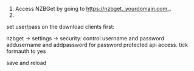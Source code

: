 1. Access NZBGet by going to https://nzbget._yourdomain.com_.
1. 

set user/pass on the download clients first:

nzbget -> settings -> security:
control username and password
addusername and addpassword for password protected api access.
tick formauth to yes

save and reload
